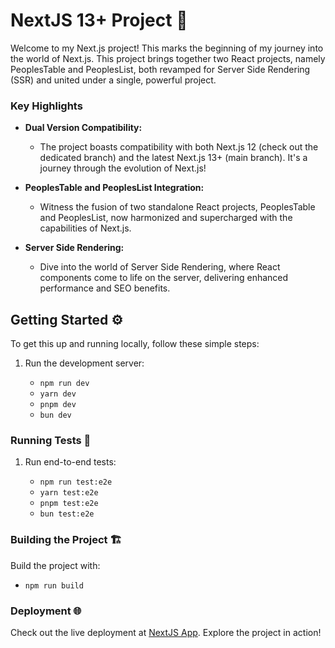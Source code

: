 # NextJS 13+ Project 🚀

Welcome to my Next.js project! This marks the beginning of my journey into the world of Next.js. This project brings together two React projects, namely PeoplesTable and PeoplesList, both revamped for Server Side Rendering (SSR) and united under a single, powerful project.

### Key Highlights

- **Dual Version Compatibility:**
  - The project boasts compatibility with both Next.js 12 (check out the dedicated branch) and the latest Next.js 13+ (main branch). It's a journey through the evolution of Next.js!

- **PeoplesTable and PeoplesList Integration:**
  - Witness the fusion of two standalone React projects, PeoplesTable and PeoplesList, now harmonized and supercharged with the capabilities of Next.js.

- **Server Side Rendering:**
  - Dive into the world of Server Side Rendering, where React components come to life on the server, delivering enhanced performance and SEO benefits.

## Getting Started ⚙️

To get this up and running locally, follow these simple steps:

1. Run the development server:

    - `npm run dev`
    - `yarn dev`
    - `pnpm dev`
    - `bun dev`

### Running Tests 🧪

1. Run end-to-end tests:

    - `npm run test:e2e`
    - `yarn test:e2e`
    - `pnpm test:e2e`
    - `bun test:e2e`

### Building the Project 🏗️

Build the project with:

- `npm run build`

### Deployment 🌐

Check out the live deployment at [NextJS App](https://nextjs-app-chi-henna.vercel.app/). Explore the project in action!
